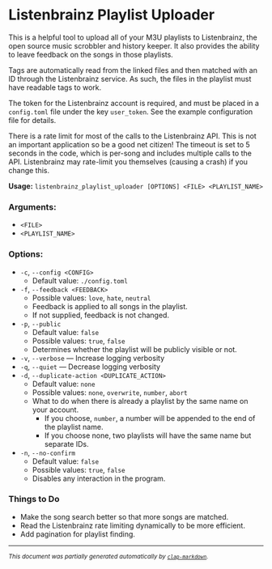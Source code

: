 # Listenbrainz Playlist Uploader

This is a helpful tool to upload all of your M3U playlists to Listenbrainz, the open source music scrobbler and history keeper. It also provides the ability to leave feedback on the songs in those playlists.

Tags are automatically read from the linked files and then matched with an ID through the Listenbrainz service. As such, the files in the playlist must have readable tags to work.

The token for the Listenbrainz account is required, and must be placed in a `config.toml` file under the key `user_token`. See the example configuration file for details.

There is a rate limit for most of the calls to the Listenbrainz API. This is not an important application so be a good net citizen! The timeout is set to 5 seconds in the code, which is per-song and includes multiple calls to the API. Listenbrainz may rate-limit you themselves (causing a crash) if you change this.

**Usage:** `listenbrainz_playlist_uploader [OPTIONS] <FILE> <PLAYLIST_NAME>`

### **Arguments:**

* `<FILE>`
* `<PLAYLIST_NAME>`

### **Options:**

* `-c`, `--config <CONFIG>`
  - Default value: `./config.toml`
* `-f`, `--feedback <FEEDBACK>`
  - Possible values: `love`, `hate`, `neutral`
  - Feedback is applied to all songs in the playlist.
  - If not supplied, feedback is not changed.
* `-p`, `--public`
  - Default value: `false`
  - Possible values: `true`, `false`
  - Determines whether the playlist will be publicly visible or not.
* `-v`, `--verbose` — Increase logging verbosity
* `-q`, `--quiet` — Decrease logging verbosity
* `-d`, `--duplicate-action <DUPLICATE_ACTION>`
  - Default value: `none`
  - Possible values: `none`, `overwrite`, `number`, `abort`
  - What to do when there is already a playlist by the same name on your account.
    - If you choose, `number`, a number will be appended to the end of the playlist name.
    - If you choose none, two playlists will have the same name but separate IDs.
* `-n`, `--no-confirm`
  - Default value: `false`
  - Possible values: `true`, `false`
  - Disables any interaction in the program.

### Things to Do

- Make the song search better so that more songs are matched.
- Read the Listenbrainz rate limiting dynamically to be more efficient.
- Add pagination for playlist finding.

<hr/>

<small><i>
    This document was partially generated automatically by
    <a href="https://crates.io/crates/clap-markdown"><code>clap-markdown</code></a>.
</i></small>
